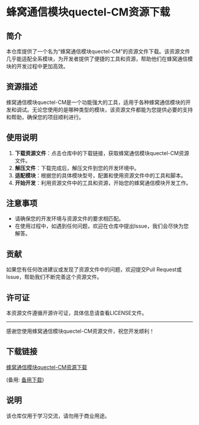# 蜂窝通信模块quectel-CM资源下载

## 简介

本仓库提供了一个名为“蜂窝通信模块quectel-CM”的资源文件下载。该资源文件几乎能适配全系模块，为开发者提供了便捷的工具和资源，帮助他们在蜂窝通信模块的开发过程中更加高效。

## 资源描述

蜂窝通信模块quectel-CM是一个功能强大的工具，适用于各种蜂窝通信模块的开发和调试。无论您使用的是哪种类型的模块，该资源文件都能为您提供必要的支持和帮助，确保您的项目顺利进行。

## 使用说明

1. **下载资源文件**：点击仓库中的下载链接，获取蜂窝通信模块quectel-CM资源文件。
2. **解压文件**：下载完成后，解压文件到您的开发环境中。
3. **适配模块**：根据您的具体模块型号，配置和使用资源文件中的工具和脚本。
4. **开始开发**：利用资源文件中的工具和资源，开始您的蜂窝通信模块开发工作。

## 注意事项

- 请确保您的开发环境与资源文件的要求相匹配。
- 在使用过程中，如遇到任何问题，欢迎在仓库中提出Issue，我们会尽快为您解答。

## 贡献

如果您有任何改进建议或发现了资源文件中的问题，欢迎提交Pull Request或Issue，帮助我们不断完善这个资源文件。

## 许可证

本资源文件遵循开源许可证，具体信息请查看LICENSE文件。

---

感谢您使用蜂窝通信模块quectel-CM资源文件，祝您开发顺利！

## 下载链接
[蜂窝通信模块quectel-CM资源下载](https://pan.quark.cn/s/766eced1dc48) 

(备用: [备用下载](https://pan.baidu.com/s/1TTAk23y-Yi6N4xnUHW6afA?pwd=1234))

## 说明

该仓库仅用于学习交流，请勿用于商业用途。
